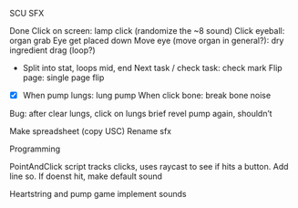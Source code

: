SCU SFX

Done Click on screen: lamp click (randomize the ~8 sound)
Click eyeball: organ grab
Eye get placed down
Move eye (move organ in general?): dry ingredient drag (loop?)
- Split into stat, loops mid, end
Next task / check task: check mark
Flip page: single page flip
- [x] When pump lungs: lung pump
When click bone: break bone noise

Bug: after clear lungs, click on lungs brief revel pump again, shouldn’t

Make spreadsheet (copy USC)
Rename sfx



Programming

PointAndClick script tracks clicks, uses raycast to see if hits a button. Add line so. If doenst hit, make default sound

Heartstring and pump game implement sounds




